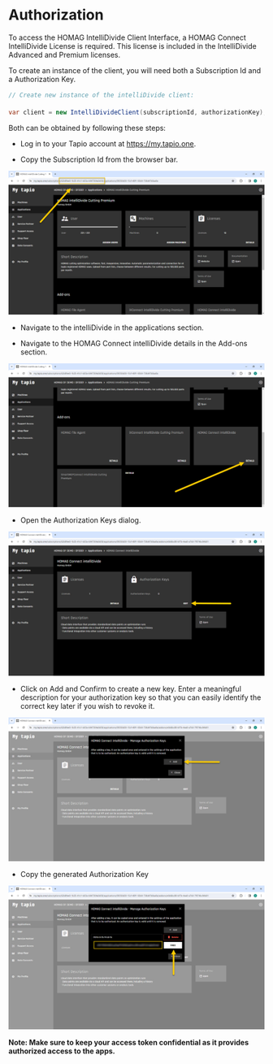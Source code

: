 # Authorization

To access the HOMAG IntelliDivide Client Interface, a HOMAG Connect IntelliDivide License is required. This license is included in the IntelliDivide Advanced and Premium licenses.

To create an instance of the client, you will need both a Subscription Id and a Authorization Key. 

```c#
// Create new instance of the intelliDivide client:
            
var client = new IntelliDivideClient(subscriptionId, authorizationKey);
``` 

Both can be obtained by following these steps:

- Log in to your Tapio account at https://my.tapio.one.

- Copy the Subscription Id from the browser bar.

![alt text](SubscriptionId.jpg "Subscription Id")

- Navigate to the intelliDivide in the applications section.

- Navigate to the HOMAG Connect intelliDivide details in the Add-ons section.

![alt text](AuthorizationKey01.jpg)

- Open the Authorization Keys dialog.

![alt text](AuthorizationKey02.jpg)

- Click on Add and Confirm to create a new key. 
Enter a meaningful description for your authorization key so that you can easily identify the correct key later if you wish to revoke it.

![alt text](AuthorizationKey03.jpg)

- Copy the generated Authorization Key

![alt text](AuthorizationKey04.jpg)

<strong>Note: Make sure to keep your access token confidential as it provides authorized access to the apps.</strong>
